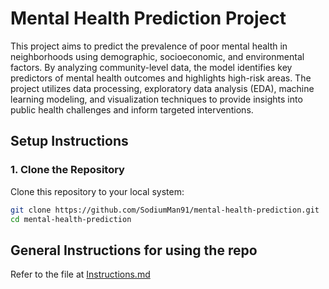 # Mental Health Prediction Project

This project aims to predict the prevalence of poor mental health in neighborhoods using demographic, socioeconomic, and environmental factors. By analyzing community-level data, the model identifies key predictors of mental health outcomes and highlights high-risk areas. The project utilizes data processing, exploratory data analysis (EDA), machine learning modeling, and visualization techniques to provide insights into public health challenges and inform targeted interventions.

## Setup Instructions

### 1. Clone the Repository

Clone this repository to your local system:
```bash
git clone https://github.com/SodiumMan91/mental-health-prediction.git
cd mental-health-prediction
```
## General Instructions for using the repo
Refer to the file at [Instructions.md](Instructions.md)
